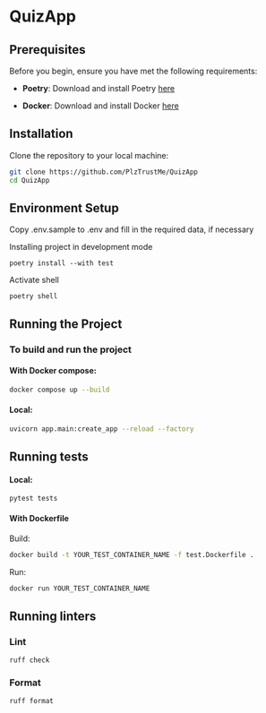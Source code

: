 # QuizApp

## Prerequisites

Before you begin, ensure you have met the following requirements:

- **Poetry**: Download and install
  Poetry [here](https://python-poetry.org/docs/)

- **Docker**: Download and install
   Docker [here](https://docs.docker.com/engine/install/)

## Installation

Clone the repository to your local machine:

```bash
git clone https://github.com/PlzTrustMe/QuizApp
cd QuizApp
```

## Environment Setup
Copy .env.sample to .env and fill in the required data, if necessary

Installing project in development mode

```shell
poetry install --with test
```

Activate shell

```shell
poetry shell
```

## Running the Project

### To build and run the project

#### With Docker compose:
```bash
docker compose up --build
```

#### Local:
```bash
uvicorn app.main:create_app --reload --factory
```

## Running tests

#### Local:
```shell
pytest tests
```

#### With Dockerfile
Build:
```bash
docker build -t YOUR_TEST_CONTAINER_NAME -f test.Dockerfile .
```
Run:
```bash
docker run YOUR_TEST_CONTAINER_NAME
```

## Running linters

### Lint
```shell
ruff check
```

### Format
```shell
ruff format
```